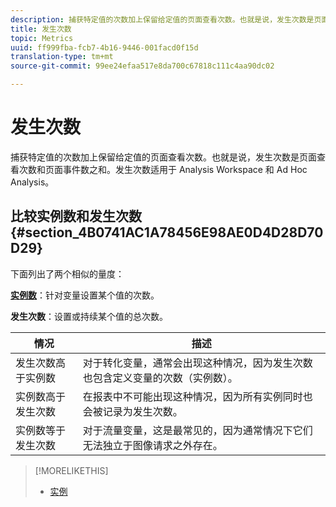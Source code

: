 ```yaml
---
description: 捕获特定值的次数加上保留给定值的页面查看次数。也就是说，发生次数是页面查看次数和页面事件数之和。发生次数适用于 Analysis Workspace 和 Ad Hoc Analysis。
title: 发生次数
topic: Metrics
uuid: ff999fba-fcb7-4b16-9446-001facd0f15d
translation-type: tm+mt
source-git-commit: 99ee24efaa517e8da700c67818c111c4aa90dc02

---
```



# 发生次数

捕获特定值的次数加上保留给定值的页面查看次数。也就是说，发生次数是页面查看次数和页面事件数之和。发生次数适用于 Analysis Workspace 和 Ad Hoc Analysis。

## 比较实例数和发生次数 {#section_4B0741AC1A78456E98AE0D4D28D70D29}

下面列出了两个相似的量度：

**[实例数](/help/components/c-variables/c-metrics/metrics-instance.md)**：针对变量设置某个值的次数。

**发生次数**：设置或持续某个值的总次数。

| 情况 | 描述 |
|---|---|
| 发生次数高于实例数 | 对于转化变量，通常会出现这种情况，因为发生次数也包含定义变量的次数（实例数）。 |
| 实例数高于发生次数 | 在报表中不可能出现这种情况，因为所有实例同时也会被记录为发生次数。 |
| 实例数等于发生次数 | 对于流量变量，这是最常见的，因为通常情况下它们无法独立于图像请求之外存在。 |

>[!MORELIKETHIS]
>
>* [实例](/help/components/c-variables/c-metrics/metrics-instance.md)


